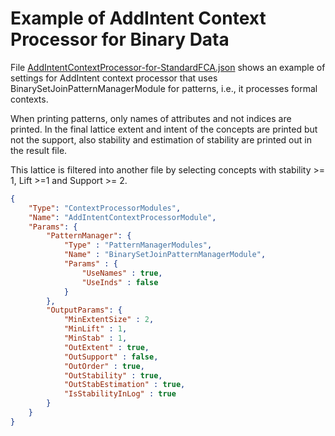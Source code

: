 # Example of AddIntent Context Processor for Binary Data

File [AddIntentContextProcessor-for-StandardFCA.json](https://raw.githubusercontent.com/AlekseyBuzmakov/FCAPS/master/FCAPS/schemas/EXAMPLES/AddIntentContextProcessor-for-StandardFCA.json) shows an example of settings for AddIntent context processor that uses BinarySetJoinPatternManagerModule for patterns, i.e., it processes formal contexts. 


When printing patterns, only names of attributes and not indices are printed. 
In the final lattice extent and intent of the concepts are printed but not the support, also stability and estimation of stability are printed out in the result file.

This lattice is filtered into another file by selecting concepts with stability >= 1, Lift >=1 and Support >= 2.

```json
{
	"Type": "ContextProcessorModules",
	"Name": "AddIntentContextProcessorModule",
	"Params": {
		"PatternManager": {
			"Type" : "PatternManagerModules",
			"Name" : "BinarySetJoinPatternManagerModule",
			"Params" : {
				"UseNames" : true,
				"UseInds" : false
			}
		},
		"OutputParams": {
			"MinExtentSize" : 2,
			"MinLift" : 1,
			"MinStab" : 1,
			"OutExtent" : true,
			"OutSupport" : false,
			"OutOrder" : true,
			"OutStability" : true,
			"OutStabEstimation" : true,
			"IsStabilityInLog" : true
		}
	}
}
```

